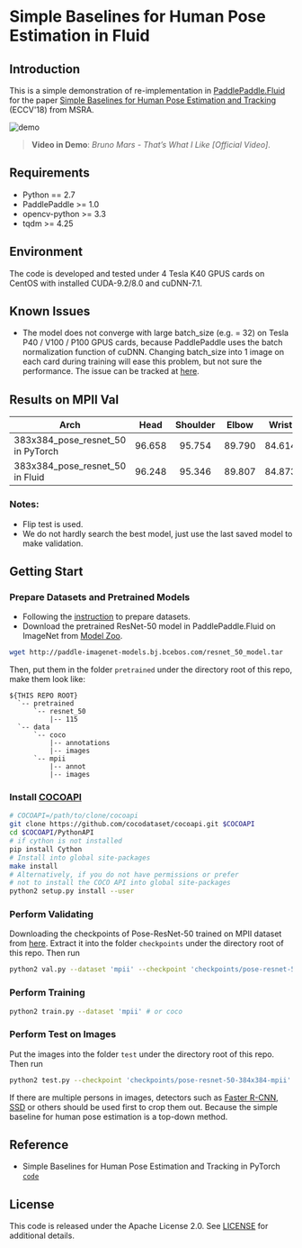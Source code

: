 # Simple Baselines for Human Pose Estimation in Fluid

## Introduction
This is a simple demonstration of re-implementation in [PaddlePaddle.Fluid](http://www.paddlepaddle.org/en) for the paper [Simple Baselines for Human Pose Estimation and Tracking](https://arxiv.org/abs/1804.06208) (ECCV'18) from MSRA. 

![demo](demo.gif)

> **Video in Demo**: *Bruno Mars - That’s What I Like [Official Video]*.

## Requirements

  - Python == 2.7
  - PaddlePaddle >= 1.0
  - opencv-python >= 3.3
  - tqdm >= 4.25

## Environment

The code is developed and tested under 4 Tesla K40 GPUS cards on CentOS with installed CUDA-9.2/8.0 and cuDNN-7.1.

## Known Issues

  - The model does not converge with large batch\_size (e.g. = 32) on Tesla P40 / V100 / P100 GPUS cards, because PaddlePaddle uses the batch normalization function of cuDNN. Changing batch\_size into 1 image on each card during training will ease this problem, but not sure the performance. The issue can be tracked at [here](https://github.com/PaddlePaddle/Paddle/issues/14580).

## Results on MPII Val
| Arch | Head | Shoulder | Elbow | Wrist | Hip | Knee | Ankle | Mean | Mean@0.1| Models |
| ---- |:----:|:--------:|:-----:|:-----:|:---:|:----:|:-----:|:----:|:-------:|:------:|
| 383x384\_pose\_resnet\_50 in PyTorch | 96.658 | 95.754 | 89.790 | 84.614 | 88.523 | 84.666 | 79.287 | 89.066 | 38.046 | - |
| 383x384\_pose\_resnet\_50 in Fluid   | 96.248 | 95.346 | 89.807 | 84.873 | 88.298 | 83.679 | 78.649 | 88.767 | 37.374 | [`link`](http://paddlemodels.bj.bcebos.com/pose/pose-resnet-50-384x384-mpii.tar.gz) |

### Notes:

  - Flip test is used.
  - We do not hardly search the best model, just use the last saved model to make validation.

## Getting Start

### Prepare Datasets and Pretrained Models

  - Following the [instruction](https://github.com/Microsoft/human-pose-estimation.pytorch#data-preparation) to prepare datasets.
  - Download the pretrained ResNet-50 model in PaddlePaddle.Fluid on ImageNet from [Model Zoo](https://github.com/PaddlePaddle/models/tree/develop/fluid/PaddleCV/image_classification#supported-models-and-performances).

```bash
wget http://paddle-imagenet-models.bj.bcebos.com/resnet_50_model.tar
```

Then, put them in the folder `pretrained` under the directory root of this repo, make them look like:

```
${THIS REPO ROOT}
  `-- pretrained
      `-- resnet_50
          |-- 115
  `-- data
      `-- coco
          |-- annotations
          |-- images
      `-- mpii
          |-- annot
          |-- images
```

### Install [COCOAPI](https://github.com/cocodataset/cocoapi)

```bash
# COCOAPI=/path/to/clone/cocoapi
git clone https://github.com/cocodataset/cocoapi.git $COCOAPI
cd $COCOAPI/PythonAPI
# if cython is not installed
pip install Cython
# Install into global site-packages
make install
# Alternatively, if you do not have permissions or prefer
# not to install the COCO API into global site-packages
python2 setup.py install --user
```

### Perform Validating

Downloading the checkpoints of Pose-ResNet-50 trained on MPII dataset from [here](http://paddlemodels.bj.bcebos.com/pose/pose-resnet-50-384x384-mpii.tar.gz). Extract it into the folder `checkpoints` under the directory root of this repo. Then run

```bash
python2 val.py --dataset 'mpii' --checkpoint 'checkpoints/pose-resnet-50-384x384-mpii'
```

### Perform Training

```bash
python2 train.py --dataset 'mpii' # or coco
```

### Perform Test on Images

Put the images into the folder `test` under the directory root of this repo. Then run

```bash
python2 test.py --checkpoint 'checkpoints/pose-resnet-50-384x384-mpii'
```

If there are multiple persons in images, detectors such as [Faster R-CNN](https://github.com/PaddlePaddle/models/tree/develop/fluid/PaddleCV/faster_rcnn), [SSD](https://github.com/PaddlePaddle/models/tree/develop/fluid/PaddleCV/object_detection) or others should be used first to crop them out. Because the simple baseline for human pose estimation is a top-down method.

## Reference

  - Simple Baselines for Human Pose Estimation and Tracking in PyTorch [`code`](https://github.com/Microsoft/human-pose-estimation.pytorch#data-preparation)

## License

This code is released under the Apache License 2.0. See [LICENSE](LICENSE) for additional details.
